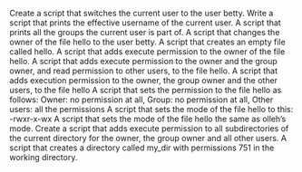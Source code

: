 Create a script that switches the current user to the user betty.
Write a script that prints the effective username of the current user.
A script that prints all the groups the current user is part of.
A script that changes the owner of the file hello to the user betty.
A script that creates an empty file called hello.
A script that adds execute permission to the owner of the file hello.
A script that adds execute permission to the owner and the group owner, and read permission to other users, to the file hello.
A script that adds execution permission to the owner, the group owner and the other users, to the file hello
A script that sets the permission to the file hello as follows: Owner: no permission at all, Group: no permission at all, Other users: all the permissions
A script that sets the mode of the file hello to this: -rwxr-x-wx
A script that sets the mode of the file hello the same as olleh’s mode.
Create a script that adds execute permission to all subdirectories of the current directory for the owner, the group owner and all other users.
A script that creates a directory called my_dir with permissions 751 in the working directory.
